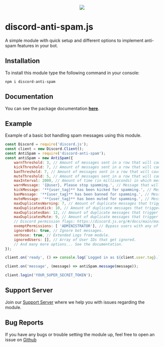 <p align="center"><a href="https://nodei.co/npm/discord-anti-spam/"><img src="https://nodei.co/npm/discord-anti-spam.png"></a></p>

# discord-anti-spam.js

A simple module with quick setup and different options to implement anti-spam features in your bot.

## Installation

To install this module type the following command in your console:

```
npm i discord-anti-spam
```

## Documentation

You can see the package documentation [**here**](https://discord-anti-spam.js.org).

## Example

Example of a basic bot handling spam messages using this module.

```js
const Discord = require('discord.js');
const client = new Discord.Client();
const AntiSpam = require('discord-anti-spam');
const antiSpam = new AntiSpam({
	warnThreshold: 3, // Amount of messages sent in a row that will cause a warning.
	kickThreshold: 7, // Amount of messages sent in a row that will cause a kick.
	banThreshold: 7, // Amount of messages sent in a row that will cause a ban.
	muteThreshold: 5, // Amount of messages sent in a row that will cause a mute.
	maxInterval: 2000, // Amount of time (in milliseconds) in which messages are considered spam.
	warnMessage: '{@user}, Please stop spamming.', // Message that will be sent in chat upon warning a user.
	kickMessage: '**{user_tag}** has been kicked for spamming.', // Message that will be sent in chat upon kicking a user.
	banMessage: '**{user_tag}** has been banned for spamming.', // Message that will be sent in chat upon banning a user.
	muteMessage: '**{user_tag}** has been muted for spamming.', // Message that will be sent in chat upon muting a user.
	maxDuplicatesWarning: 7, // Amount of duplicate messages that trigger a warning.
	maxDuplicatesKick: 10, // Amount of duplicate messages that trigger a kick.
	maxDuplicatesBan: 12, // Amount of duplicate messages that trigger a ban.
	maxDuplicatesMute: 9, // Amount of duplicate messages that trigger a mute.
	// Discord permission flags: https://discord.js.org/#/docs/main/master/class/Permissions?scrollTo=s-FLAGS
	exemptPermissions: [ 'ADMINISTRATOR'], // Bypass users with any of these permissions(These are not roles so use the flags from link above).
	ignoreBots: true, // Ignore bot messages.
	verbose: true, // Extended Logs from module.
	ignoredUsers: [], // Array of User IDs that get ignored.
	// And many more options... See the documentation.
});

client.on('ready', () => console.log(`Logged in as ${client.user.tag}.`));

client.on('message', (message) => antiSpam.message(message));

client.login('YOUR_SUPER_SECRET_TOKEN');
```

## Support Server

Join our [Support Server](https://discord.gg/KQgDfGr) where we help you with issues regarding the module.

## Bug Reports

If you have any bugs or trouble setting the module up, feel free to open an issue on [Github](https://github.com/Michael-J-Scofield/discord-anti-spam)
